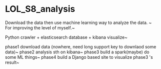 # LOL_S8_analysis
Download the data then use machine learning way to analyze the data. ~
For improving the level of myself.~

Python crawler + elasticsearch database + kibana visualize~

phase1 download data (nowhere, need long support key to downlaod some data)~
phase2 analysis sth on kibana~
phase3 build a spark(maybe) do some ML things~
phase4 build a Django based site to visualize phase3 's result~
